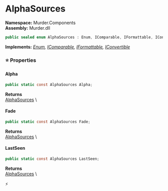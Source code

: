 # AlphaSources

**Namespace:** Murder.Components \
**Assembly:** Murder.dll

```csharp
public sealed enum AlphaSources : Enum, IComparable, IFormattable, IConvertible
```

**Implements:** _[Enum](https://learn.microsoft.com/en-us/dotnet/api/System.Enum?view=net-7.0), [IComparable](https://learn.microsoft.com/en-us/dotnet/api/System.IComparable?view=net-7.0), [IFormattable](https://learn.microsoft.com/en-us/dotnet/api/System.IFormattable?view=net-7.0), [IConvertible](https://learn.microsoft.com/en-us/dotnet/api/System.IConvertible?view=net-7.0)_

### ⭐ Properties
#### Alpha
```csharp
public static const AlphaSources Alpha;
```

**Returns** \
[AlphaSources](../..//Murder/Components/AlphaSources.html) \
#### Fade
```csharp
public static const AlphaSources Fade;
```

**Returns** \
[AlphaSources](../..//Murder/Components/AlphaSources.html) \
#### LastSeen
```csharp
public static const AlphaSources LastSeen;
```

**Returns** \
[AlphaSources](../..//Murder/Components/AlphaSources.html) \


⚡